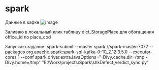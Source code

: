 # spark

Данные в кафке
![image](https://github.com/user-attachments/assets/291de304-616f-4db1-9f07-6a894cb88da1)

Заливаю в локальный клик таблицу dict_StoragePlace для обогащения office_id по place_cod

Запускаю задание:
spark-submit --master spark://spark-master:7077
--packages org.apache.spark:spark-sql-kafka-0-10_2.12:3.5.0
--executor-cores 1
--conf spark.driver.extraJavaOptions="-Divy.cache.dir=/tmp -Divy.home=/tmp"
"E:\Work\projects\Spark\shkDefect_verdict_sync.py"
